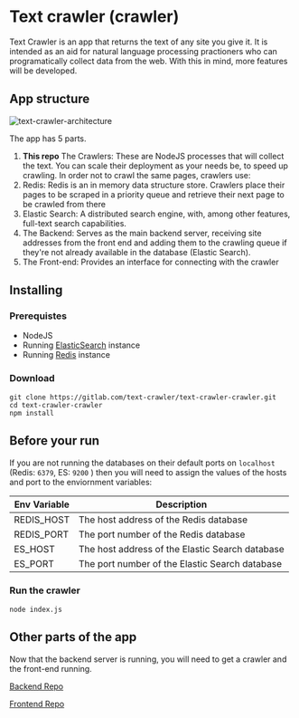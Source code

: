 # Text crawler (crawler)

Text Crawler is an app that returns the text of any site you give it. It is intended as an aid for natural language processing practioners who can programatically collect data from the web. With this in mind, more features will be developed.

## App structure
![text-crawler-architecture](https://gitlab.com/text-crawler/text-crawler-backend/uploads/487804423fbf1b0c31e19995bd5d75b5/text-crawler-architecture.png)

The app has 5 parts. 

1. **This repo**  The Crawlers: These are NodeJS processes that will collect the text. You can scale their deployment as your needs be, to speed up crawling. In order not to crawl the same pages, crawlers use:
2. Redis: Redis is an in memory data structure store. Crawlers place their pages to be scraped in a priority queue and retrieve their next page to be crawled from there
3. Elastic Search: A distributed search engine, with, among other features, full-text search capabilities. 
4. The Backend: Serves as the main backend server, receiving site addresses from the front end and adding them to the crawling queue if they're not already available in the database (Elastic Search).
5. The Front-end: Provides an interface for connecting with the crawler

## Installing
### Prerequistes
* NodeJS
* Running [ElasticSearch](https://www.elastic.co/downloads/elasticsearch) instance
* Running [Redis](https://redis.io/download) instance 

### Download
```
git clone https://gitlab.com/text-crawler/text-crawler-crawler.git
cd text-crawler-crawler
npm install
```

## Before your run
If you are not running the databases on their default ports on `localhost` (Redis: `6379`, ES: `9200` ) then you will need to assign the values of the hosts and port to the enviornment variables:

| Env Variable | Description |
| ------------ | ----------- |
| REDIS_HOST | The host address of the Redis database |
| REDIS_PORT | The port number of the Redis database |
| ES_HOST | The host address of the Elastic Search database |
| ES_PORT | The port number of the Elastic Search database |

### Run the crawler
```
node index.js
```

## Other parts of the app
Now that the backend server is running, you will need to get a crawler and the front-end running.

[Backend Repo](https://gitlab.com/-/ide/project/text-crawler/text-crawler-backend)

[Frontend Repo](https://gitlab.com/text-crawler/text-crawler-frontend)